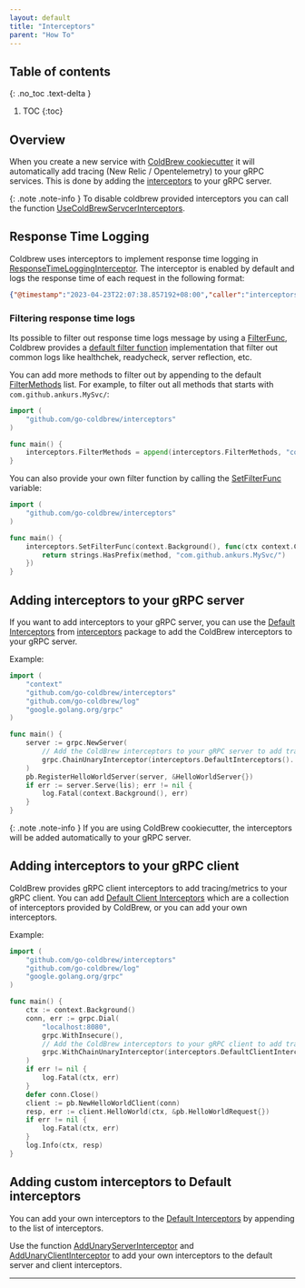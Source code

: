 ```yaml
---
layout: default
title: "Interceptors"
parent: "How To"
---
```

## Table of contents
{: .no_toc .text-delta }

1. TOC
{:toc}

## Overview
When you create a new service with [ColdBrew cookiecutter] it will automatically add tracing (New Relic / Opentelemetry) to your gRPC services. This is done by adding the [interceptors] to your gRPC server.

{: .note .note-info }
To disable coldbrew provided interceptors you can call the function [UseColdBrewServcerInterceptors].

## Response Time Logging

Coldbrew uses interceptors to implement response time logging in [ResponseTimeLoggingInterceptor]. The interceptor is enabled by default and logs the response time of each request in the following format:

```json
{"@timestamp":"2023-04-23T22:07:38.857192+08:00","caller":"interceptors@v0.1.7/interceptors.go:248","error":null,"grpcMethod":"/com.github.ankurs.MySvc/Echo","level":"info","took":"49.542µs","trace":"50337410-4bcd-48ce-b8d4-6b42f2ac5503"}
```

### Filtering response time logs

Its possible to filter out response time logs message by using a [FilterFunc], Coldbrew provides a [default filter function] implementation that filter out common logs like healthchek, readycheck, server reflection, etc.

You can add more methods to filter out by appending to the default [FilterMethods] list. For example, to filter out all methods that starts with `com.github.ankurs.MySvc/`:

```go
import (
    "github.com/go-coldbrew/interceptors"
)

func main() {
    interceptors.FilterMethods = append(interceptors.FilterMethods, "com.github.ankurs.MySvc/")
}
```

You can also provide your own filter function by calling the [SetFilterFunc] variable:

```go
import (
    "github.com/go-coldbrew/interceptors"
)

func main() {
    interceptors.SetFilterFunc(context.Background(), func(ctx context.Context, method string) bool {
        return strings.HasPrefix(method, "com.github.ankurs.MySvc/")
    })
}
```

## Adding interceptors to your gRPC server

If you want to add interceptors to your gRPC server, you can use the [Default Interceptors] from [interceptors] package to add the ColdBrew interceptors to your gRPC server.

Example:

```go
import (
    "context"
    "github.com/go-coldbrew/interceptors"
    "github.com/go-coldbrew/log"
    "google.golang.org/grpc"
)

func main() {
    server := grpc.NewServer(
        // Add the ColdBrew interceptors to your gRPC server to add tracing/metrics to your gRPC server calls
        grpc.ChainUnaryInterceptor(interceptors.DefaultInterceptors()...),
    )
    pb.RegisterHelloWorldServer(server, &HelloWorldServer{})
    if err := server.Serve(lis); err != nil {
        log.Fatal(context.Background(), err)
    }
}
```

{: .note .note-info }
If you are using ColdBrew cookiecutter, the interceptors will be added automatically to your gRPC server.

## Adding interceptors to your gRPC client

ColdBrew provides gRPC client interceptors to add tracing/metrics to your gRPC client. You can add [Default Client Interceptors] which are a collection of interceptors provided by ColdBrew, or you can add your own interceptors.

Example:

```go
import (
    "github.com/go-coldbrew/interceptors"
    "github.com/go-coldbrew/log"
    "google.golang.org/grpc"
)

func main() {
    ctx := context.Background()
    conn, err := grpc.Dial(
        "localhost:8080",
        grpc.WithInsecure(),
        // Add the ColdBrew interceptors to your gRPC client to add tracing/metrics to your gRPC client calls
        grpc.WithChainUnaryInterceptor(interceptors.DefaultClientInterceptors()...),
    )
    if err != nil {
        log.Fatal(ctx, err)
    }
    defer conn.Close()
    client := pb.NewHelloWorldClient(conn)
    resp, err := client.HelloWorld(ctx, &pb.HelloWorldRequest{})
    if err != nil {
        log.Fatal(ctx, err)
    }
    log.Info(ctx, resp)
}
```

## Adding custom interceptors to Default interceptors

You can add your own interceptors to the [Default Interceptors] by appending to the list of interceptors.

Use the function [AddUnaryServerInterceptor] and [AddUnaryClientInterceptor] to add your own interceptors to the default server and client interceptors.

---

[TraceId interceptor]: https://pkg.go.dev/github.com/go-coldbrew/interceptors#TraceIdInterceptor
[go-coldbrew/tracing]: https://pkg.go.dev/github.com/go-coldbrew/tracing
[ColdBrew cookiecutter]: /getting-started
[interceptors]: https://pkg.go.dev/github.com/go-coldbrew/interceptors
[UseColdBrewServcerInterceptors]: https://pkg.go.dev/github.com/go-coldbrew/interceptors#UseColdBrewServerInterceptors
[Default Client Interceptors]: https://pkg.go.dev/github.com/go-coldbrew/interceptors#DefaultClientInterceptors
[Default Interceptors]: https://pkg.go.dev/github.com/go-coldbrew/interceptors#DefaultInterceptors
[ResponseTimeLoggingInterceptor]: https://pkg.go.dev/github.com/go-coldbrew/interceptors#ResponseTimeLoggingInterceptor
[FilterFunc]: https://pkg.go.dev/github.com/go-coldbrew/interceptors#FilterFunc
[default filter function]: https://pkg.go.dev/github.com/go-coldbrew/interceptors#FilterMethodsFunc
[FilterMethods]: https://pkg.go.dev/github.com/go-coldbrew/interceptors#FilterMethods
[SetFilterFunc]: https://pkg.go.dev/github.com/go-coldbrew/interceptors#SetFilterFunc
[AddUnaryServerInterceptor]: https://pkg.go.dev/github.com/go-coldbrew/interceptors#AddUnaryServerInterceptor
[AddUnaryClientInterceptor]: https://pkg.go.dev/github.com/go-coldbrew/interceptors#AddUnaryClientInterceptor
